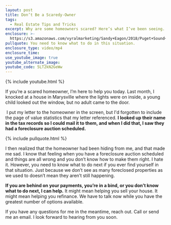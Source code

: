 ```yaml
---
layout: post
title: Don’t Be a Scaredy-Owner
tags:
  - Real Estate Tips and Tricks
excerpt: Why are some homeowners scared? Here’s what I’ve been seeing.
enclosure: >-
  https://s3.amazonaws.com/vyralmarketing/Sandy+Eagon/2018/Puget+Sound+Real+Estate+Agent-+Don%2527t+Be+a+Scaredy-Owner.mp4
pullquote: You need to know what to do in this situation.
enclosure_type: video/mp4
enclosure_time:
use_youtube_image: true
youtube_alternate_image:
youtube_code: 5LT2kN2GeWw
---
```


{% include youtube.html %}

If you’re a scared homeowner, I’m here to help you today. Last month, I knocked at a house in Marysville where the lights were on inside, a young child looked out the window, but no adult came to the door.

 I put my letter to the homeowner in the screen, but I'd forgotten to include the page of value statistics that my letter referenced. **I looked up their name in the tax records so I could mail it to them, and when I did that, I saw they had a foreclosure auction scheduled.**

{% include pullquote.html %}

I then realized that the homeowner had been hiding from me, and that made me sad. I know that feeling when you have a foreclosure auction scheduled and things are all wrong and you don’t know how to make them right. I hate it. However, you need to know what to do next if you ever find yourself in that situation. Just because we don’t see as many foreclosed properties as we used to doesn’t mean they aren’t still happening.

**If you are behind on your payments, you’re in a bind, or you don’t know what to do next, I can help.** It might mean helping you sell your house. It might mean helping you refinance. We have to talk now while you have the greatest number of options available.

If you have any questions for me in the meantime, reach out. Call or send me an email. I look forward to hearing from you soon.